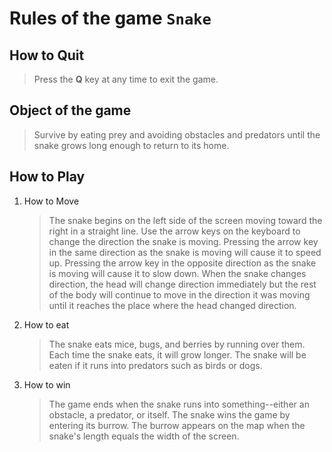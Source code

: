 Rules of the game `Snake`
=========================

## How to Quit
   >Press the **Q** key at any time to exit the game.

## Object of the game
   >Survive by eating prey and avoiding obstacles and predators until the snake grows long enough to return to its home.

## How to Play
1. How to Move
   >The snake begins on the left side of the screen moving toward the right in a straight line.
   >Use the arrow keys on the keyboard to change the direction the snake is moving.
      >Pressing the arrow key in the same direction as the snake is moving will cause it to speed up.
      >Pressing the arrow key in the opposite direction as the snake is moving will cause it to slow down.
   >When the snake changes direction, the head will change direction immediately but the rest of the body will continue to move in the direction it was moving until it reaches the place where the head changed direction.
2. How to eat
   >The snake eats mice, bugs, and berries by running over them.
   >Each time the snake eats, it will grow longer.
   >The snake will be eaten if it runs into predators such as birds or dogs.
3. How to win
   >The game ends when the snake runs into something--either an obstacle, a predator, or itself.
   >The snake wins the game by entering its burrow.
   >The burrow appears on the map when the snake's length equals the width of the screen.

